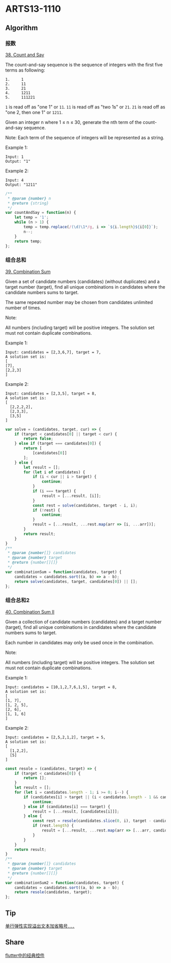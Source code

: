 # ARTS13-1110

## Algorithm

### 报数

[38. Count and Say](https://leetcode-cn.com/problems/count-and-say/)

The count-and-say sequence is the sequence of integers with the first five terms as following:

    1.     1
    2.     11
    3.     21
    4.     1211
    5.     111221

`1` is read off as "one 1" or `11`.
`11` is read off as "two 1s" or `21`.
`21` is read off as "one 2, then one 1" or `1211`.

Given an integer n where 1 ≤ n ≤ 30, generate the nth term of the count-and-say sequence.

Note: Each term of the sequence of integers will be represented as a string.

Example 1:

    Input: 1
    Output: "1"

Example 2:

    Input: 4
    Output: "1211"

```javascript
/**
 * @param {number} n
 * @return {string}
 */
var countAndSay = function(n) {
    let temp = '1';
    while (n > 1) {
        temp = temp.replace(/(\d)\1*/g, i => `${i.length}${i[0]}`);
        n--;
    }
    return temp;
};
```

### 组合总和

[39. Combination Sum](https://leetcode-cn.com/problems/combination-sum/)

Given a set of candidate numbers (candidates) (without duplicates) and a target number (target), find all unique combinations in candidates where the candidate numbers sums to target.

The same repeated number may be chosen from candidates unlimited number of times.

Note:

All numbers (including target) will be positive integers.
The solution set must not contain duplicate combinations.

Example 1:

    Input: candidates = [2,3,6,7], target = 7,
    A solution set is:
    [
    [7],
    [2,2,3]
    ]

Example 2:

    Input: candidates = [2,3,5], target = 8,
    A solution set is:
    [
      [2,2,2,2],
      [2,3,3],
      [3,5]
    ]

```javascript
var solve = (candidates, target, cur) => {
    if (target < candidates[0] || target < cur) {
        return false;
    } else if (target === candidates[0]) {
        return [
            [candidates[0]]
        ];
    } else {
        let result = [];
        for (let i of candidates) {
            if (i < cur || i > target) {
                continue;
            }
            if (i === target) {
                result = [...result, [i]];
            }
            const rest = solve(candidates, target - i, i);
            if (!rest) {
                continue;
            }
            result = [...result, ...rest.map(arr => [i, ...arr])];
        }
        return result;
    }
}
/**
 * @param {number[]} candidates
 * @param {number} target
 * @return {number[][]}
 */
var combinationSum = function(candidates, target) {
    candidates = candidates.sort((a, b) => a - b);
    return solve(candidates, target, candidates[0]) || [];
};
```

### 组合总和2

[40. Combination Sum II](https://leetcode-cn.com/problems/combination-sum-ii/)

Given a collection of candidate numbers (candidates) and a target number (target), find all unique combinations in candidates where the candidate numbers sums to target.

Each number in candidates may only be used once in the combination.

Note:

All numbers (including target) will be positive integers.
The solution set must not contain duplicate combinations.

Example 1:

    Input: candidates = [10,1,2,7,6,1,5], target = 8,
    A solution set is:
    [
    [1, 7],
    [1, 2, 5],
    [2, 6],
    [1, 1, 6]
    ]

Example 2:

    Input: candidates = [2,5,2,1,2], target = 5,
    A solution set is:
    [
      [1,2,2],
      [5]
    ]

```javascript
const resole = (candidates, target) => {
    if (target < candidates[0]) {
        return [];
    }
    let result = [];
    for (let i = candidates.length - 1; i >= 0; i--) {
        if (candidates[i] > target || (i < candidates.length - 1 && candidates[i] === candidates[i + 1])) {
            continue;
        } else if (candidates[i] === target) {
            result = [...result, [candidates[i]]];
        } else {
            const rest = resole(candidates.slice(0, i), target - candidates[i]);
            if (rest.length) {
                result = [...result, ...rest.map(arr => [...arr, candidates[i]])];
            }
        }
    }
    return result;
}
/**
 * @param {number[]} candidates
 * @param {number} target
 * @return {number[][]}
 */
var combinationSum2 = function(candidates, target) {
    candidates = candidates.sort((a, b) => a - b);
    return resole(candidates, target);
};
```

## Tip

[单行弹性实现溢出文本加省略号`...`](https://github.com/kindboy/arts/blob/master/Tip/%E5%8D%95%E8%A1%8C%E5%BC%B9%E6%80%A7%E5%AE%9E%E7%8E%B0%E6%96%87%E6%9C%AC%E6%BA%A2%E5%87%BA%E5%8A%A0%E7%9C%81%E7%95%A5%E5%8F%B7.md)

## Share

[flutter中的经典控件](https://github.com/kindboy/arts/blob/59caca0925967b4d8821560511685eff10a3f9c3/Share/flutter/flutter%E4%B8%AD%E7%9A%84%E7%BB%8F%E5%85%B8%E6%8E%A7%E4%BB%B6.md)
